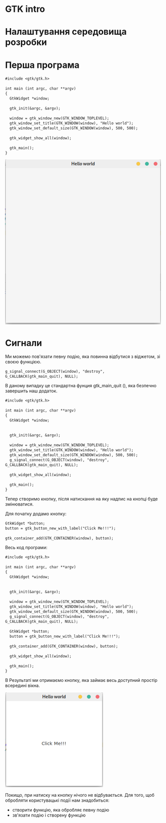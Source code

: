 # GTK intro

# Налаштування середовища розробки

# Перша програма

```
#include <gtk/gtk.h>

int main (int argc, char **argv)
{
  GtkWidget *window;

  gtk_init(&argc, &argv);

  window = gtk_window_new(GTK_WINDOW_TOPLEVEL);
  gtk_window_set_title(GTK_WINDOW(window), "Hello world");
  gtk_window_set_default_size(GTK_WINDOW(window), 500, 500);

  gtk_widget_show_all(window);

  gtk_main();
}
```

![](../resources/img/1-gtk-img-1.png)

# Сигнали

Ми можемо пов'язати певну подію, яка повинна відбутися з віджетом, зі своєю функцією.

```
g_signal_connect(G_OBJECT(window), "destroy", G_CALLBACK(gtk_main_quit), NULL);
```

В даному випадку це стандартна фунция gtk_main_quit (), яка безпечно завершить наш додаток.

```
#include <gtk/gtk.h>

int main (int argc, char **argv)
{
  GtkWidget *window;


  gtk_init(&argc, &argv);

  window = gtk_window_new(GTK_WINDOW_TOPLEVEL);
  gtk_window_set_title(GTK_WINDOW(window), "Hello world");
  gtk_window_set_default_size(GTK_WINDOW(window), 500, 500);
  g_signal_connect(G_OBJECT(window), "destroy", G_CALLBACK(gtk_main_quit), NULL);

  gtk_widget_show_all(window);

  gtk_main();
}
```

Тепер створимо кнопку, після натискання на яку надпис на кнопці буде змінюватися.

Для початку додамо кнопку:

```
GtkWidget *button;
button = gtk_button_new_with_label("Click Me!!!");

gtk_container_add(GTK_CONTAINER(window), button);
```

Весь код програми:

```
#include <gtk/gtk.h>

int main (int argc, char **argv)
{
  GtkWidget *window;


  gtk_init(&argc, &argv);

  window = gtk_window_new(GTK_WINDOW_TOPLEVEL);
  gtk_window_set_title(GTK_WINDOW(window), "Hello world");
  gtk_window_set_default_size(GTK_WINDOW(window), 500, 500);
  g_signal_connect(G_OBJECT(window), "destroy", G_CALLBACK(gtk_main_quit), NULL);

  GtkWidget *button;
  button = gtk_button_new_with_label("Click Me!!!");

  gtk_container_add(GTK_CONTAINER(window), button);

  gtk_widget_show_all(window);

  gtk_main();
}
```

В Результаті ми отримаємо кнопку, яка займає весь доступний простір всередині вікна.

![](../resources/img/1-gtk-img-2.png)

Покищо, при натиску на кнопку нічого не відбувається. Для того, щоб обробляти користувацькі події нам знадобиться:
- створити функцію, яка обробляє певну подію
- зв'язати подію і створену функцію

